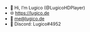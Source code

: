- 👋 Hi, I’m Lugico (@LugicoHDPlayer)
- 🌐 https://lugico.de
- 📧 me@lugico.de
- 🤖 Discord: Lugico#4952
